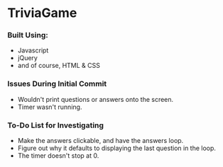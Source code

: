 # TriviaGame

<h3>Built Using:</h3>
<ul><li>Javascript</li>
  <li>jQuery</li>
  <li>and of course, HTML & CSS</li></ul>

<h3>Issues During Initial Commit</h3>
<ul><li>Wouldn't print questions or answers onto the screen.</li>
  <li>Timer wasn't running.</li></ul>

<h3>To-Do List for Investigating</h3>
<ul><li>Make the answers clickable, and have the answers loop.</li>
  <li>Figure out why it defaults to displaying the last question in the loop.</li>
  <li>The timer doesn't stop at 0.</li>

